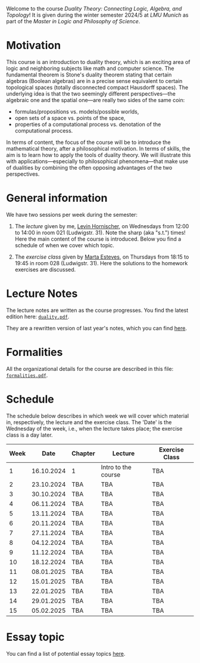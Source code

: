 Welcome to the course _Duality Theory: Connecting Logic, Algebra, and Topology_! It is given during the winter semester 2024/5 at _LMU Munich_ as part of the _Master in Logic and Philosophy of Science_. 


# Motivation 

This course is an introduction to duality theory, which is an exciting area of logic and neighboring subjects like math and computer science. The fundamental theorem is Stone's duality theorem stating that certain algebras (Boolean algebras) are in a precise sense equivalent to certain topological spaces (totally disconnected compact Hausdorff spaces). The underlying idea is that the two seemingly different perspectives—the algebraic one and the spatial one—are really two sides of the same coin:

* formulas/propositions vs. models/possible worlds,
* open sets of a space vs. points of the space,
* properties of a computational process vs. denotation of the computational process.

In terms of content, the focus of the course will be to introduce the mathematical theory, after a philosophical motivation. In terms of skills, the aim is to learn how to apply the tools of duality theory. We will illustrate this with applications—especially to philosophical phenomena—that make use of dualities by combining the often opposing advantages of the two perspectives.


# General information

We have two sessions per week during the semester:

1. The _lecture_ given by me, [Levin Hornischer](https://www.mcmp.philosophie.uni-muenchen.de/people/faculty/hornischer_levin/index.html), on Wednesdays from 12:00 to 14:00 in room 021 (Ludwigstr. 31). Note the sharp (aka "s.t.") times! Here the main content of the course is introduced. Below you find a schedule of when we cover which topic. 

2. The _exercise class_ given by [Marta Esteves](https://www.mcmp.philosophie.uni-muenchen.de/people/doct_fellows/esteves_marta/index.html), on Thursdays from 18:15 to 19:45 in room 028 (Ludwigstr. 31). Here the solutions to the homework exercises are discussed.


# Lecture Notes

The lecture notes are written as the course progresses. You find the latest edition here: [`duality.pdf`](duality.pdf).

They are a rewritten version of last year's notes, which you can find [here](duality_old.pdf).


# Formalities

All the organizational details for the course are described in this file: [`formalities.pdf`](formalities.pdf).


# Schedule

The schedule below describes in which week we will cover which material in, respectively, the lecture and the exercise class. The 'Date' is the Wednesday of the week, i.e., when the lecture takes place; the exercise class is a day later.


Week | Date       | Chapter | Lecture | Exercise Class
---  | ---        | ---     | ---     | --- 
 1   | 16.10.2024 | 1   | Intro to the course | TBA
 2   | 23.10.2024 | TBA | TBA | TBA
 3   | 30.10.2024 | TBA | TBA | TBA
 4   | 06.11.2024 | TBA | TBA | TBA
 5   | 13.11.2024 | TBA | TBA | TBA
 6   | 20.11.2024 | TBA | TBA | TBA
 7   | 27.11.2024 | TBA | TBA | TBA
 8   | 04.12.2024 | TBA | TBA | TBA
 9   | 11.12.2024 | TBA | TBA | TBA
10   | 18.12.2024 | TBA | TBA | TBA
11   | 08.01.2025 | TBA | TBA | TBA
12   | 15.01.2025 | TBA | TBA | TBA
13   | 22.01.2025 | TBA | TBA | TBA
14   | 29.01.2025 | TBA | TBA | TBA
15   | 05.02.2025 | TBA | TBA | TBA
               

# Essay topic

You can find a list of potential essay topics [here](topics.md).
